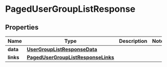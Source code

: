 # PagedUserGroupListResponse

## Properties
Name | Type | Description | Notes
------------ | ------------- | ------------- | -------------
**data** | [**UserGroupListResponseData**](UserGroupListResponseData.md) |  | 
**links** | [**PagedUserGroupListResponseLinks**](PagedUserGroupListResponseLinks.md) |  | 
